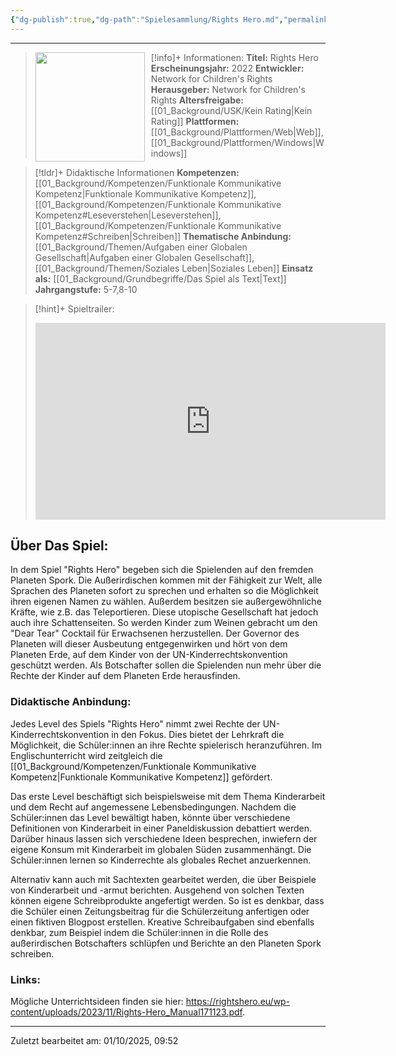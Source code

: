 ```yaml
---
{"dg-publish":true,"dg-path":"Spielesammlung/Rights Hero.md","permalink":"/spielesammlung/rights-hero/","noteIcon":"2"}
---
```


---
>[!info]+ Informationen:
><img src="https://rightshero.eu/wp-content/uploads/2022/12/317944317_519280126921512_2755266459301388279_n.png" style="float:left;height:175px;padding-right:10px">**Titel:** Rights Hero
>**Erscheinungsjahr:** 2022
>**Entwickler:** Network for Children's Rights
>**Herausgeber:** Network for Children's Rights
>**Altersfreigabe:** [[01_Background/USK/Kein Rating\|Kein Rating]]
>**Plattformen:** [[01_Background/Plattformen/Web\|Web]],[[01_Background/Plattformen/Windows\|Windows]]

>[!tldr]+ Didaktische Informationen
>**Kompetenzen:** [[01_Background/Kompetenzen/Funktionale Kommunikative Kompetenz\|Funktionale Kommunikative Kompetenz]],[[01_Background/Kompetenzen/Funktionale Kommunikative Kompetenz#Leseverstehen\|Leseverstehen]],[[01_Background/Kompetenzen/Funktionale Kommunikative Kompetenz#Schreiben\|Schreiben]]
>**Thematische Anbindung:** [[01_Background/Themen/Aufgaben einer Globalen Gesellschaft\|Aufgaben einer Globalen Gesellschaft]],[[01_Background/Themen/Soziales Leben\|Soziales Leben]]
>**Einsatz als:** [[01_Background/Grundbegriffe/Das Spiel als Text\|Text]]
>**Jahrgangstufe:** 5-7,8-10

>[!hint]+ Spieltrailer:
><iframe width="560" height="315" src="https://www.youtube.com/embed/C-y4dYdGVrA?si=rvz3V8aRQDubtKZj" title="YouTube video player" frameborder="0" allow="accelerometer; autoplay; clipboard-write; encrypted-media; gyroscope; picture-in-picture; web-share" referrerpolicy="strict-origin-when-cross-origin" allowfullscreen></iframe>

## Über Das Spiel:
In dem Spiel "Rights Hero" begeben sich die Spielenden auf den fremden Planeten Spork. Die Außerirdischen kommen mit der Fähigkeit zur Welt, alle Sprachen des Planeten sofort zu sprechen und erhalten so die Möglichkeit ihren eigenen Namen zu wählen. Außerdem besitzen sie außergewöhnliche Kräfte, wie z.B. das Teleportieren. Diese utopische Gesellschaft hat jedoch auch ihre Schattenseiten. So werden Kinder zum Weinen gebracht um den "Dear Tear" Cocktail für Erwachsenen herzustellen. Der Governor des Planeten will dieser Ausbeutung entgegenwirken und hört von dem Planeten Erde, auf dem Kinder von der UN-Kinderrechtskonvention geschützt werden. Als Botschafter sollen die Spielenden nun mehr über die Rechte der Kinder auf dem Planeten Erde herausfinden. 
### Didaktische Anbindung:
Jedes Level des Spiels "Rights Hero" nimmt zwei Rechte der UN-Kinderrechtskonvention in den Fokus. Dies bietet der Lehrkraft die Möglichkeit, die Schüler:innen an ihre Rechte spielerisch heranzuführen. Im Englischunterricht wird zeitgleich die [[01_Background/Kompetenzen/Funktionale Kommunikative Kompetenz\|Funktionale Kommunikative Kompetenz]] gefördert. 

Das erste Level beschäftigt sich beispielsweise mit dem Thema Kinderarbeit und dem Recht auf angemessene Lebensbedingungen. Nachdem die Schüler:innen das Level bewältigt haben, könnte über verschiedene Definitionen von Kinderarbeit in einer Paneldiskussion debattiert werden. Darüber hinaus lassen sich verschiedene Ideen besprechen, inwiefern der eigene Konsum mit Kinderarbeit im globalen Süden zusammenhängt. Die Schüler:innen lernen so Kinderrechte als globales Rechet anzuerkennen. 

Alternativ kann auch mit Sachtexten gearbeitet werden, die über Beispiele von Kinderarbeit und -armut berichten. Ausgehend von solchen Texten können eigene Schreibprodukte angefertigt werden. So ist es denkbar, dass die Schüler einen Zeitungsbeitrag für die Schülerzeitung anfertigen oder einen fiktiven Blogpost erstellen. Kreative Schreibaufgaben sind ebenfalls denkbar, zum Beispiel indem die Schüler:innen in die Rolle des außerirdischen Botschafters schlüpfen und Berichte an den Planeten Spork schreiben. 
### Links:
Mögliche Unterrichtsideen finden sie hier: https://rightshero.eu/wp-content/uploads/2023/11/Rights-Hero_Manual171123.pdf. 

---
Zuletzt bearbeitet am: 01/10/2025, 09:52